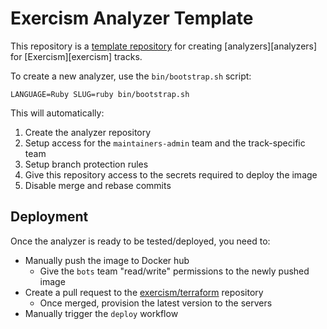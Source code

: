 # Exercism Analyzer Template

This repository is a [template repository](https://help.github.com/en/github/creating-cloning-and-archiving-repositories/creating-a-template-repository) for creating [analyzers][analyzers] for [Exercism][exercism] tracks.


To create a new analyzer, use the `bin/bootstrap.sh` script:

```shell
LANGUAGE=Ruby SLUG=ruby bin/bootstrap.sh
```

This will automatically:

1. Create the analyzer repository
1. Setup access for the `maintainers-admin` team and the track-specific team
1. Setup branch protection rules
1. Give this repository access to the secrets required to deploy the image
1. Disable merge and rebase commits

## Deployment

Once the analyzer is ready to be tested/deployed, you need to:

- Manually push the image to Docker hub
  - Give the `bots` team "read/write" permissions to the newly pushed image
- Create a pull request to the [exercism/terraform][terraform] repository
  - Once merged, provision the latest version to the servers
- Manually trigger the `deploy` workflow

[terraform]: https://github.com/exercism/terraform/

